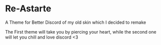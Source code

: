 # Re-Astarte
A Theme for Better Discord of my old skin which I decided to remake

The First theme will take you by piercing your heart, while the second one will let you chill and love discord <3
